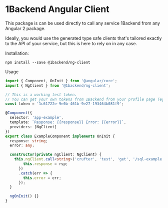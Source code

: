 1Backend Angular Client
===

This package is can be used directly to call any service 1Backend from any Angular 2 package.

Ideally, you would use the generated type safe clients that's tailored exactly to the API of your service, but this is here to rely on in any case.

Installation:
```
npm install --save @1backend/ng-client
```

Usage
```typescript
import { Component, OnInit } from '@angular/core';
import { NgClient } from '@1backend/ng-client';

// This is a working test token.
// You can get your own tokens from 1Backend from your profile page (eg. https://1backend.com/your-name)
const token = '1c61722e-9e0b-461b-9e27-193464b081f9';

@Component({
  selector: 'app-example',
  template: `Response: {{response}} Error: {{error}}`,
  providers: [NgClient]
})
export class ExampleComponent implements OnInit {
  response: string;
  error: any;

  constructor(private ngClient: NgClient) {
    this.ngClient.call<string>('crufter', 'test', 'get', '/sql-example', {}).then(rsp => {
        this.response = rsp;
      })
      .catch(err => {
        this.error = err;
      });
  }

  ngOnInit() {}
}
```